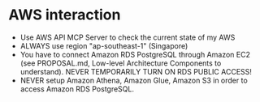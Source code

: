 # AWS interaction

- Use AWS API MCP Server to check the current state of my AWS
- ALWAYS use region "ap-southeast-1" (Singapore)
- You have to connect Amazon RDS PostgreSQL through Amazon EC2 (see PROPOSAL.md, Low-level Architecture Components to understand). NEVER TEMPORARILY TURN ON RDS PUBLIC ACCESS!
- NEVER setup Amazon Athena, Amazon Glue, Amazon S3 in order to access Amazon RDS PostgreSQL.